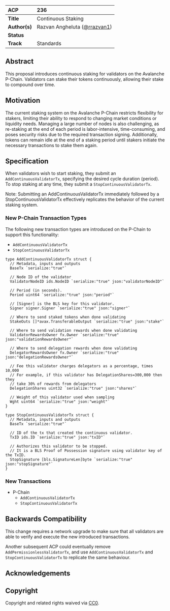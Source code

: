 | ACP           | 236                                                         |
|:--------------|:------------------------------------------------------------|
| **Title**     | Continuous Staking                                          |
| **Author(s)** | Razvan Angheluta ([@rrazvan1](https://github.com/rrazvan1)) |
| **Status**    |                                                             |
| **Track**     | Standards                                                   |

## Abstract

This proposal introduces continuous staking for validators on the Avalanche P-Chain. Validators can stake their tokens
continuously, allowing their stake to compound over time.

## Motivation

The current staking system on the Avalanche P-Chain restricts flexibility for stakers, limiting their ability to respond
to changing market conditions or liquidity needs. Managing a large number of nodes is also challenging, as re-staking at
the end of each period is labor-intensive, time-consuming, and poses security risks due to
the required transaction signing. Additionally, tokens can remain idle at the end of a staking period
until stakers initiate the necessary transactions to stake them again.

## Specification

When validators wish to start staking, they submit an `AddContinuousValidatorTx`, specifying the desired cycle
duration (period). To stop staking at any time, they submit a `StopContinuousValidatorTx`.

Note: Submitting an AddContinuousValidatorTx immediately followed by a StopContinuousValidatorTx effectively replicates
the behavior of the current staking system.

### New P-Chain Transaction Types

The following new transaction types are introduced on the P-Chain to support this functionality:

- `AddContinuousValidatorTx`
- `StopContinuousValidatorTx`

```golang
type AddContinuousValidatorTx struct {
  // Metadata, inputs and outputs
  BaseTx `serialize:"true"`
  
  // Node ID of the validator
  ValidatorNodeID ids.NodeID `serialize:"true" json:"validatorNodeID"`
  
  // Period (in seconds).
  Period uint64 `serialize:"true" json:"period"`
  
  // [Signer] is the BLS key for this validator.
  Signer signer.Signer `serialize:"true" json:"signer"`
  
  // Where to send staked tokens when done validating
  StakeOuts []*avax.TransferableOutput `serialize:"true" json:"stake"`
  
  // Where to send validation rewards when done validating
  ValidatorRewardsOwner fx.Owner `serialize:"true" json:"validationRewardsOwner"`
  
  // Where to send delegation rewards when done validating
  DelegatorRewardsOwner fx.Owner `serialize:"true" json:"delegationRewardsOwner"`
  
  // Fee this validator charges delegators as a percentage, times 10,000
  // For example, if this validator has DelegationShares=300,000 then they
  // take 30% of rewards from delegators
  DelegationShares uint32 `serialize:"true" json:"shares"`

  // Weight of this validator used when sampling
  Wght uint64 `serialize:"true" json:"weight"`
}
```

```golang
type StopContinuousValidatorTx struct {
  // Metadata, inputs and outputs
  BaseTx `serialize:"true"`
  
  // ID of the tx that created the continuous validator.
  TxID ids.ID `serialize:"true" json:"txID"`
  
  // Authorizes this validator to be stopped.
  // It is a BLS Proof of Possession signature using validator key of the TxID.
  StopSignature [bls.SignatureLen]byte `serialize:"true" json:"stopSignature"`
}
```

### New Transactions

- P-Chain
    - `AddContinuousValidatorTx`
    - `StopContinuousValidatorTx`

## Backwards Compatibility

This change requires a network upgrade to make sure that all validators are able to verify and execute the new
introduced transactions.

Another subsequent ACP could eventually remove `AddPermissionlessValidatorTx`, and use `AddContinuousValidatorTx` and
`StopContinuousValidatorTx` to replicate the same behaviour.

## Acknowledgements

## Copyright

Copyright and related rights waived via [CC0](https://creativecommons.org/publicdomain/zero/1.0/).
